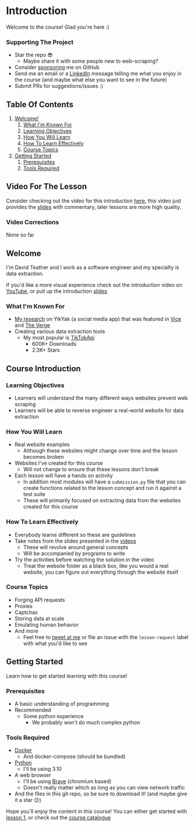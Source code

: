  # Introduction

Welcome to the course! Glad you're here :)

### Supporting The Project
* Star the repo 😎
    * Maybe share it with some people new to web-scraping?
* Consider [sponsoring](https://github.com/sponsors/davidteather) me on GitHub
* Send me an email or a [LinkedIn](https://www.linkedin.com/in/davidteather/) message telling me what you enjoy in the course (and maybe what else you want to see in the future)
* Submit PRs for suggestions/issues :)

## Table Of Contents
1. [Welcome!](#welcome)
    1. [What I'm Known For](#what-im-known-for)
    2. [Learning Objectives](#learning-objectives)
    3. [How You Will Learn](#how-you-will-learn)
    4. [How To Learn Effectively](#how-to-learn-effectively)
    5. [Course Topics](#course-topics)
3. [Getting Started](#getting-started)
    1. [Prerequisites](#prerequisites)
    2. [Tools Required](#tools-required)

## Video For The Lesson
Consider checking out the video for this introduction [here](https://www.youtube.com/watch?v=KY3E-6wVOqA&list=PLmRtxHvzkEE8Ofiy4hnnXSoxw7gs4HOHt), this video just provides the [slides](./slides.pdf) with commentary, later lessons are more high quality.

### Video Corrections
None so far

## Welcome

I'm David Teather and I work as a software engineer and my specialty is data extraction.

If you'd like a more visual experience check out the introduction video on [YouTube](https://www.youtube.com/watch?v=KY3E-6wVOqA&list=PLmRtxHvzkEE8Ofiy4hnnXSoxw7gs4HOHt), or pull up the introduction [slides](./slides.pdf)
### What I'm Known For
* [My research](https://theresponsetimes.com/yikyak-is-exposing-user-locations/) on YikYak (a social media app) that was featured in [Vice](https://www.vice.com/en/article/7kbnna/anonymous-social-media-app-yik-yak-exposed-users-precise-locations) and [The Verge](https://www.theverge.com/2022/5/13/23070696/yik-yak-anonymous-app-precise-locations-revealed)
* Creating various data extraction tools
    * My most popular is [TikTokApi](https://github.com/davidteather/TikTok-Api)
        * 600K+ Downloads
        * 2.3K+ Stars

## Course Introduction
### Learning Objectives
* Learners will understand the many different ways websites prevent web scraping
* Learners will be able to reverse engineer a real-world website for data extraction

### How You Will Learn
* Real website examples
    * Although these websites might change over time and the lesson becomes broken 
* Websites I've created for this course
    * Will not change to ensure that these lessons don't break
* Each lesson will have a hands on activity
    * In addition most modules will have a `submission.py` file that you can create functions related to the lesson concept and run it against a test suite
    * These will primarily focused on extracting data from the websites created for this course

### How To Learn Effectively
* Everybody learns different so these are guidelines
* Take notes from the slides presented in the [videos](https://youtube.com/playlist?list=PLmRtxHvzkEE8Ofiy4hnnXSoxw7gs4HOHt) 
    * These will revolve around general concepts
    * Will be accompanied by programs to write
* Try the activities before watching the solution in the video
    * Treat the website folder as a black box, like you would a real website, you can figure out everything through the website itself

### Course Topics
* Forging API requests
* Proxies
* Captchas
* Storing data at scale
* Emulating human behavior
* And more 
    * Feel free to [tweet at me](https://twitter.com/david_teather) or file an issue with the `lesson-request` label with what you'd like to see

## Getting Started

Learn how to get started learning with this course!
### Prerequisites
* A basic understanding of programming
* Recommended
    * Some python experience
        * We probably won't do much complex python

### Tools Required
* [Docker](https://www.docker.com/)
    * And docker-compose (should be bundled)
* [Python](https://www.python.org/)
    * I'll be using 3.10
* A web browser
    * I'll be using [Brave](https://brave.com/) (chromium based)
    * Doesn't really matter which as long as you can view network traffic
* And the files in this git repo, so be sure to download it! (and maybe give it a star 😉)


Hope you'll enjoy the content in this course! You can either get started with [lesson 1](../001-introduction-to-forging-api-requests/), or check out the [course catalogue](../README.md#course-catalogue)

